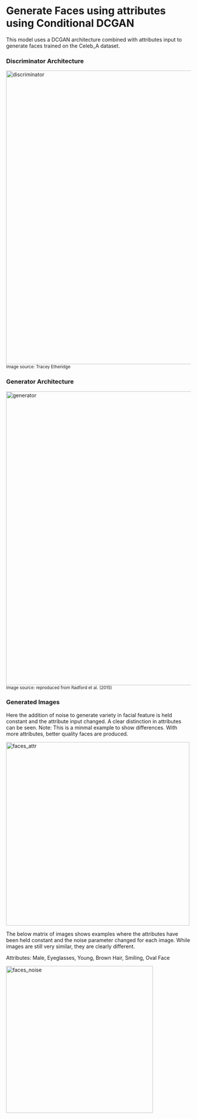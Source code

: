 # Generate Faces using attributes using Conditional DCGAN

This model uses a DCGAN architecture combined with attributes input to generate faces trained on the Celeb_A dataset.

### Discriminator Architecture

<img src="https://user-images.githubusercontent.com/56511544/119218481-ca099b80-bae0-11eb-9b2d-c07a2b693ba0.png" alt="discriminator" width="800"/>
<sup> Image source: Tracey Etheridge </sup>

### Generator Architecture
 
<img src="https://user-images.githubusercontent.com/56511544/119218454-a2b2ce80-bae0-11eb-8780-7c37a0220995.png" alt="generator" width="800"/>  
<sup> Image source: reproduced from Radford et al. (2015) </sup>

### Generated Images

Here the addition of noise to generate variety in facial feature is held constant and the attribute input changed. A clear distinction in attributes can be seen. Note: This is a minmal example to show differences. With more attributes, better quality faces are produced.

<img src="https://user-images.githubusercontent.com/56511544/119218643-b7dc2d00-bae1-11eb-9d30-783b008dc892.png" alt="faces_attr" width="500"/> 

The below matrix of images shows examples where the attributes have been held constant and the noise parameter changed for each image. While images are still very similar, they are clearly different.

Attributes: Male, Eyeglasses, Young, Brown Hair, Smiling, Oval Face

<img src="https://user-images.githubusercontent.com/56511544/119218690-f671e780-bae1-11eb-8859-ef119b183f2f.png" alt="faces_noise" width="400"/> 


